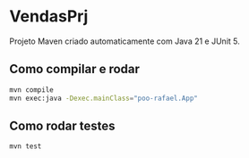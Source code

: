 # VendasPrj

Projeto Maven criado automaticamente com Java 21 e JUnit 5.

## Como compilar e rodar

```bash
mvn compile
mvn exec:java -Dexec.mainClass="poo-rafael.App"
```

## Como rodar testes

```bash
mvn test
```

